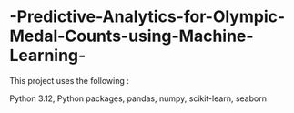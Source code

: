 # -Predictive-Analytics-for-Olympic-Medal-Counts-using-Machine-Learning-

This project uses the following : 

Python 3.12,
Python packages,
pandas,
numpy,
scikit-learn,
seaborn
